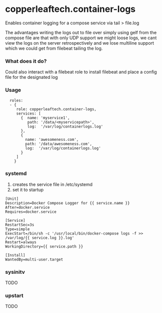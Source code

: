 # copperleaftech.container-logs
Enables container logging for a compose service via tail > file.log

The advantages writing the logs out to file over simply using gelf from the compose file are that with only UDP support we might loose logs, we cant view the logs on the server retrospectively and we lose multiline support which we could get from filebeat tailing the log.

### What does it do?
Could also interact with a filebeat role to install filebeat and place a config file for the designated log

### Usage
```
  roles:
  - {
     role: copperleaftech.container-logs,
     services: [
       {  name: 'myservice1',
          path: '/data/<myservicepath>',
          log:  '/var/log/containerlogs.log'
       },
       {
         name: 'awesomeness.com',
         path: '/data/awesomeness.com',
         log:  '/var/log/containerlogs.log'
       }
     ]
    }
```

### systemd
1. creates the service file in /etc/systemd
2. set it to startup
```
[Unit]
Description=Docker Compose Logger for {{ service.name }}
After=docker.service
Requires=docker.service

[Service]
RestartSec=3s
Type=simple
ExecStart=/bin/sh -c '/usr/local/bin/docker-compose logs -f >> /var/log/{{ service.log }}.log'
Restart=always
WorkingDirectory={{ service.path }}

[Install]
WantedBy=multi-user.target
```

### sysinitv
TODO

### upstart
TODO
